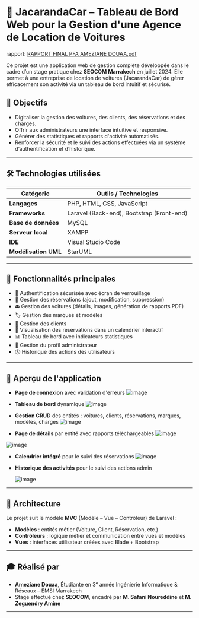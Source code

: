 # 🚗 JacarandaCar – Tableau de Bord Web pour la Gestion d'une Agence de Location de Voitures
rapport: [RAPPORT FINAL  PFA AMEZIANE DOUAA.pdf](https://github.com/user-attachments/files/20553571/RAPPORT.FINAL.PFA.AMEZIANE.DOUAA.pdf)


Ce projet est une application web de gestion complète développée dans le cadre d’un stage pratique chez **SEOCOM Marrakech** en juillet 2024. Elle permet à une entreprise de location de voitures (JacarandaCar) de gérer efficacement son activité via un tableau de bord intuitif et sécurisé.

## 📌 Objectifs

- Digitaliser la gestion des voitures, des clients, des réservations et des charges.
- Offrir aux administrateurs une interface intuitive et responsive.
- Générer des statistiques et rapports d'activité automatisés.
- Renforcer la sécurité et le suivi des actions effectuées via un système d’authentification et d’historique.

---

## 🛠️ Technologies utilisées

| Catégorie        | Outils / Technologies |
|------------------|-----------------------|
| **Langages**     | PHP, HTML, CSS, JavaScript |
| **Frameworks**   | Laravel (Back-end), Bootstrap (Front-end) |
| **Base de données** | MySQL |
| **Serveur local** | XAMPP |
| **IDE**          | Visual Studio Code |
| **Modélisation UML** | StarUML |

---

## 🧩 Fonctionnalités principales

- 🔐 Authentification sécurisée avec écran de verrouillage
- 🧾 Gestion des réservations (ajout, modification, suppression)
- 🚘 Gestion des voitures (détails, images, génération de rapports PDF)
- 🏷️ Gestion des marques et modèles
- 👥 Gestion des clients
- 📅 Visualisation des réservations dans un calendrier interactif
- 📊 Tableau de bord avec indicateurs statistiques
- 👤 Gestion du profil administrateur
- 🕓 Historique des actions des utilisateurs

---

## 📸 Aperçu de l'application

- **Page de connexion** avec validation d'erreurs
  ![image](https://github.com/user-attachments/assets/ae0bdff3-dcd7-4357-be2a-93a9d09c0626)

- **Tableau de bord** dynamique
  ![image](https://github.com/user-attachments/assets/77789c40-5951-4d9b-a488-934338f91762)

- **Gestion CRUD** des entités : voitures, clients, réservations, marques, modèles, charges
  ![image](https://github.com/user-attachments/assets/a00ce6a0-bdd4-4073-91e8-70507b1201e1)

- **Page de détails** par entité avec rapports téléchargeables
  ![image](https://github.com/user-attachments/assets/3e7c34a4-c1e8-45d3-99bf-7b2d579e459e)
  
![image](https://github.com/user-attachments/assets/86703723-c0a4-4bb3-9787-e67434c49994)

- **Calendrier intégré** pour le suivi des réservations
  ![image](https://github.com/user-attachments/assets/ac457f5f-c2ff-4f2a-a33c-ee7fd693f078)

- **Historique des activités** pour le suivi des actions admin
  
  ![image](https://github.com/user-attachments/assets/96709caf-a4c1-4f55-86ea-ff121089b8f8)


---

## 🧱 Architecture

Le projet suit le modèle **MVC** (Modèle – Vue – Contrôleur) de Laravel :

- **Modèles** : entités métier (Voiture, Client, Réservation, etc.)
- **Contrôleurs** : logique métier et communication entre vues et modèles
- **Vues** : interfaces utilisateur créées avec Blade + Bootstrap

---


## 🎓 Réalisé par

- **Ameziane Douaa**, Étudiante en 3ᵉ année Ingénierie Informatique & Réseaux – EMSI Marrakech  
- Stage effectué chez **SEOCOM**, encadré par **M. Safani Noureddine** et **M. Zeguendry Amine**

---

